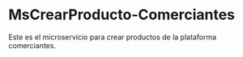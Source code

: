 # MsCrearProducto-Comerciantes
Este es el microservicio para crear productos de la plataforma comerciantes.
